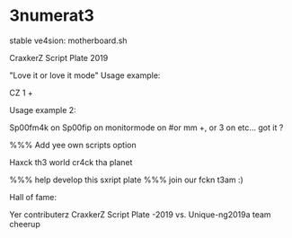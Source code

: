 # 3numerat3

stable ve4sion: motherboard.sh

CraxkerZ Script Plate 2019

"Love it or love it mode" 
Usage example: 

CZ 1 +

Usage example 2:

Sp00fm4k on
Sp00fip on
monitormode on #or mm +, or 3 on etc... got it ?

%%% Add yee own scripts option

Haxck th3 world cr4ck tha planet

%%% help develop this sxript plate
%%% join our fckn t3am :)

Hall of fame:

Yer contributerz CraxkerZ Script Plate -2019 vs. Unique-ng2019a team cheerup

